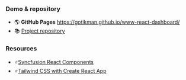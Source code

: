 ### Demo & repository
+ :earth_americas: **GitHub Pages** https://gotikman.github.io/www-react-dashboard/
+ :books: [Project repository](https://github.com/gotikman/JS-React-Redux/tree/master/React/admin-dashboard)

### Resources
+ ⭐[Syncfusion React Components](https://www.syncfusion.com/react-ui-components)
+ ⭐[Tailwind CSS with Create React App](https://tailwindcss.com/docs/guides/create-react-app)

